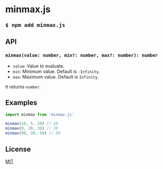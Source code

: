 # minmax.js

<h3 align="left">
  <pre lang="bash">$ npm add minmax.js</pre>
</h3>

## API

### `minmax(value: number, min?: number, max?: number): number`

- `value`: Value to evaluate.
- `min`: Minimum value. Default is `-Infinity`.
- `max`: Maximum value. Default is `Infinity`.

It returns `number`.

## Examples

```js
import minmax from 'minmax.js'

minmax(10, 5, 20) // 10
minmax(0, 20, 30) // 20
minmax(90, 30, 50) // 50
```

## License

[MIT](https://github.com/jhaemin/minmax.js/blob/main/LICENSE)
